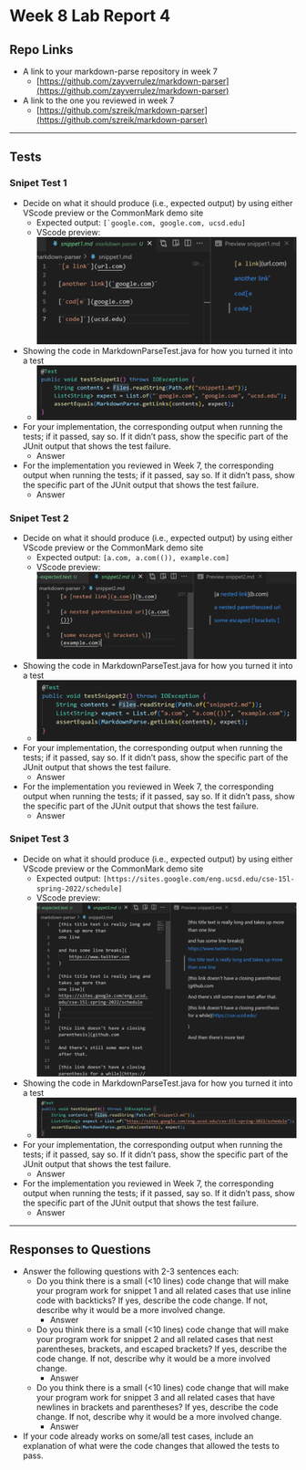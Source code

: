 # Week 8 Lab Report 4

## Repo Links

* A link to your markdown-parse repository in week 7
    * [https://github.com/zayverrulez/markdown-parser](https://github.com/zayverrulez/markdown-parser)
* A link to the one you reviewed in week 7
    * [https://github.com/szreik/markdown-parser](https://github.com/szreik/markdown-parser)

---

## Tests

### Snipet Test 1

* Decide on what it should produce (i.e., expected output) by using either VScode preview or the CommonMark demo site
    * Expected output: ```[`google.com, google.com, ucsd.edu]```
    * VScode preview: ![Screenshot 1](lab-report-4-photos\Screenshot_1.png)
* Showing the code in MarkdownParseTest.java for how you turned it into a test
    * ![Screenshot 5](lab-report-4-photos\Screenshot_5.png)
* For your implementation, the corresponding output when running the tests; if it passed, say so. If it didn’t pass, show the specific part of the JUnit output that shows the test failure.
    * Answer
* For the implementation you reviewed in Week 7, the corresponding output when running the tests; if it passed, say so. If it didn’t pass, show the specific part of the JUnit output that shows the test failure.
    * Answer

### Snipet Test 2

* Decide on what it should produce (i.e., expected output) by using either VScode preview or the CommonMark demo site
    * Expected output: ```[a.com, a.com(()), example.com]```
    * VScode preview: ![Screenshot 1](lab-report-4-photos\Screenshot_2.png)
* Showing the code in MarkdownParseTest.java for how you turned it into a test
    * ![Screenshot 6](lab-report-4-photos\Screenshot_6.png)
* For your implementation, the corresponding output when running the tests; if it passed, say so. If it didn’t pass, show the specific part of the JUnit output that shows the test failure.
    * Answer
* For the implementation you reviewed in Week 7, the corresponding output when running the tests; if it passed, say so. If it didn’t pass, show the specific part of the JUnit output that shows the test failure.
    * Answer

### Snipet Test 3

* Decide on what it should produce (i.e., expected output) by using either VScode preview or the CommonMark demo site
    * Expected output: ```[https://sites.google.com/eng.ucsd.edu/cse-15l-spring-2022/schedule]```
    * VScode preview: ![Screenshot 1](lab-report-4-photos\Screenshot_3.png)
* Showing the code in MarkdownParseTest.java for how you turned it into a test
    * ![Screenshot 7](lab-report-4-photos\Screenshot_7.png)
* For your implementation, the corresponding output when running the tests; if it passed, say so. If it didn’t pass, show the specific part of the JUnit output that shows the test failure.
    * Answer
* For the implementation you reviewed in Week 7, the corresponding output when running the tests; if it passed, say so. If it didn’t pass, show the specific part of the JUnit output that shows the test failure.
    * Answer

---

## Responses to Questions

* Answer the following questions with 2-3 sentences each:
    * Do you think there is a small (<10 lines) code change that will make your program work for snippet 1 and all related cases that use inline code with backticks? If yes, describe the code change. If not, describe why it would be a more involved change.
        * Answer
    * Do you think there is a small (<10 lines) code change that will make your program work for snippet 2 and all related cases that nest parentheses, brackets, and escaped brackets? If yes, describe the code change. If not, describe why it would be a more involved change.
        * Answer
    * Do you think there is a small (<10 lines) code change that will make your program work for snippet 3 and all related cases that have newlines in brackets and parentheses? If yes, describe the code change. If not, describe why it would be a more involved change.
        * Answer
* If your code already works on some/all test cases, include an explanation of what were the code changes that allowed the tests to pass.

